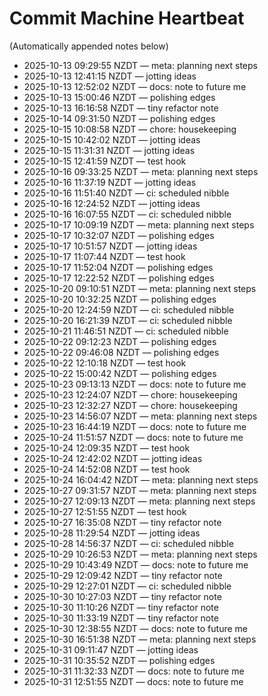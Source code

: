 # Commit Machine Heartbeat

(Automatically appended notes below)
- 2025-10-13 09:29:55 NZDT — meta: planning next steps
- 2025-10-13 12:41:15 NZDT — jotting ideas
- 2025-10-13 12:52:02 NZDT — docs: note to future me
- 2025-10-13 15:00:46 NZDT — polishing edges
- 2025-10-13 16:16:58 NZDT — tiny refactor note
- 2025-10-14 09:31:50 NZDT — polishing edges
- 2025-10-15 10:08:58 NZDT — chore: housekeeping
- 2025-10-15 10:42:02 NZDT — jotting ideas
- 2025-10-15 11:31:31 NZDT — jotting ideas
- 2025-10-15 12:41:59 NZDT — test hook
- 2025-10-16 09:33:25 NZDT — meta: planning next steps
- 2025-10-16 11:37:19 NZDT — jotting ideas
- 2025-10-16 11:51:40 NZDT — ci: scheduled nibble
- 2025-10-16 12:24:52 NZDT — jotting ideas
- 2025-10-16 16:07:55 NZDT — ci: scheduled nibble
- 2025-10-17 10:09:19 NZDT — meta: planning next steps
- 2025-10-17 10:32:07 NZDT — polishing edges
- 2025-10-17 10:51:57 NZDT — jotting ideas
- 2025-10-17 11:07:44 NZDT — test hook
- 2025-10-17 11:52:04 NZDT — polishing edges
- 2025-10-17 12:22:52 NZDT — polishing edges
- 2025-10-20 09:10:51 NZDT — meta: planning next steps
- 2025-10-20 10:32:25 NZDT — polishing edges
- 2025-10-20 12:24:59 NZDT — ci: scheduled nibble
- 2025-10-20 16:21:39 NZDT — ci: scheduled nibble
- 2025-10-21 11:46:51 NZDT — ci: scheduled nibble
- 2025-10-22 09:12:23 NZDT — polishing edges
- 2025-10-22 09:46:08 NZDT — polishing edges
- 2025-10-22 12:10:18 NZDT — test hook
- 2025-10-22 15:00:42 NZDT — polishing edges
- 2025-10-23 09:13:13 NZDT — docs: note to future me
- 2025-10-23 12:24:07 NZDT — chore: housekeeping
- 2025-10-23 12:32:27 NZDT — chore: housekeeping
- 2025-10-23 14:56:07 NZDT — meta: planning next steps
- 2025-10-23 16:44:19 NZDT — docs: note to future me
- 2025-10-24 11:51:57 NZDT — docs: note to future me
- 2025-10-24 12:09:35 NZDT — test hook
- 2025-10-24 12:42:02 NZDT — jotting ideas
- 2025-10-24 14:52:08 NZDT — test hook
- 2025-10-24 16:04:42 NZDT — meta: planning next steps
- 2025-10-27 09:31:57 NZDT — meta: planning next steps
- 2025-10-27 12:09:13 NZDT — meta: planning next steps
- 2025-10-27 12:51:55 NZDT — test hook
- 2025-10-27 16:35:08 NZDT — tiny refactor note
- 2025-10-28 11:29:54 NZDT — jotting ideas
- 2025-10-28 14:56:37 NZDT — ci: scheduled nibble
- 2025-10-29 10:26:53 NZDT — meta: planning next steps
- 2025-10-29 10:43:49 NZDT — docs: note to future me
- 2025-10-29 12:09:42 NZDT — tiny refactor note
- 2025-10-29 12:27:01 NZDT — ci: scheduled nibble
- 2025-10-30 10:27:03 NZDT — tiny refactor note
- 2025-10-30 11:10:26 NZDT — tiny refactor note
- 2025-10-30 11:33:19 NZDT — tiny refactor note
- 2025-10-30 12:38:55 NZDT — docs: note to future me
- 2025-10-30 16:51:38 NZDT — meta: planning next steps
- 2025-10-31 09:11:47 NZDT — jotting ideas
- 2025-10-31 10:35:52 NZDT — polishing edges
- 2025-10-31 11:32:33 NZDT — docs: note to future me
- 2025-10-31 12:51:55 NZDT — docs: note to future me
